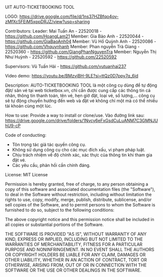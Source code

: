 UIT
AUTO-TICKETBOOKING TOOL

LOGO: https://drive.google.com/file/d/1ns37HZBfqo4ov-zMfXc5FEiM5xppDRJZ/view?usp=sharing

Contributors:
Leader: Mai Tuấn An - 22520018 - https://github.com/HoangLam21
Member: Gia Bảo Anh - 22520044 - https://github.com/GiaBaoAnh04
Member: Vũ Hồ Quỳnh Anh - 22520086 - https://github.com/Vhquynhanh
Member: Phan nguyễn Trà Giang - 22520360 - https://github.com/GiangPhanNguyenTra
Member: Nguyễn Thị Như Huỳnh - 22520592 - https://github.com/22520592

Supervisors:
Vũ Tuấn Hải - https://github.com/vutuanhai237

Video demo: https://youtu.be/BMzvjBH-9LE?si=ttQz0D7ppy7q_6id

Description: AUTO-TICKETBOOKING TOOL là một công cụ dùng để tự động đặt/ săn vé tại web ticketbox.vn, chỉ cần được cung cấp các thông tin cá nhân, thông tin thanh toán, tên vé, hẹn giờ đặt, loại vé, số lượng,... công cụ sẽ tự động chuyển hướng đến web và đặt vé không chỉ một mà có thể nhiều tài khoản cùng một lúc.

How to use: Provide a way to install or clone/use.
Vào đường link sau: 
https://drive.google.com/drive/folders/1Nvcy6eFxGsdCuLuANM7C3GMNJUhU9-cP

Code of conducting: 
- Tôn trọng tác giả tác quyền công cụ.
- Không sử dụng công cụ cho các mục đích xấu, vi phạm pháp luật.
- Chịu trách nhiệm về độ chính xác, xác thực của thông tin khi tham gia đặt vé.
- Các yêu cầu, phản hồi cần chính đáng.
  
License:
MIT License

Permission is hereby granted, free of charge, to any person obtaining a copy
of this software and associated documentation files (the "Software"), to deal
in the Software without restriction, including without limitation the rights
to use, copy, modify, merge, publish, distribute, sublicense, and/or sell
copies of the Software, and to permit persons to whom the Software is
furnished to do so, subject to the following conditions:

The above copyright notice and this permission notice shall be included in all
copies or substantial portions of the Software.

THE SOFTWARE IS PROVIDED "AS IS", WITHOUT WARRANTY OF ANY KIND, EXPRESS OR
IMPLIED, INCLUDING BUT NOT LIMITED TO THE WARRANTIES OF MERCHANTABILITY,
FITNESS FOR A PARTICULAR PURPOSE AND NONINFRINGEMENT. IN NO EVENT SHALL THE
AUTHORS OR COPYRIGHT HOLDERS BE LIABLE FOR ANY CLAIM, DAMAGES OR OTHER
LIABILITY, WHETHER IN AN ACTION OF CONTRACT, TORT OR OTHERWISE, ARISING FROM,
OUT OF OR IN CONNECTION WITH THE SOFTWARE OR THE USE OR OTHER DEALINGS IN THE
SOFTWARE.


